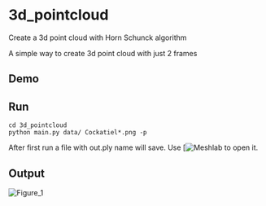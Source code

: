 # 3d_pointcloud
Create a 3d point cloud with Horn Schunck algorithm

A simple way to create 3d point cloud with just 2 frames

## Demo

## Run
```
cd 3d_pointcloud
python main.py data/ Cockatiel*.png -p
```
After first run a file with out.ply name will save. Use [![Meshlab](https://www.meshlab.net/) to open it.


## Output

![Figure_1](https://github.com/shahabbai/3d_pointcloud/assets/133869713/046e4214-b879-4aae-a6df-7ac08f3959ca)

